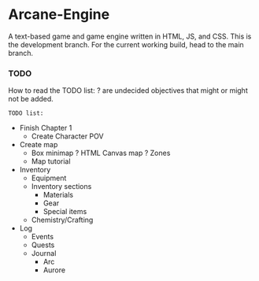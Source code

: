 # Arcane-Engine
A text-based game and game engine written in HTML, JS, and CSS.
This is the development branch. For the current working build, head to the main branch.

### TODO

How to read the TODO list:
? are undecided objectives that might or might not be added.

    TODO list:
* Finish Chapter 1
    * Create Character POV
* Create map
    * Box minimap
    ? HTML Canvas map
    ? Zones
    * Map tutorial
* Inventory
    * Equipment
    * Inventory sections
        * Materials
        * Gear
        * Special items
    * Chemistry/Crafting
* Log
    * Events
    * Quests
    * Journal
        * Arc
        * Aurore
    